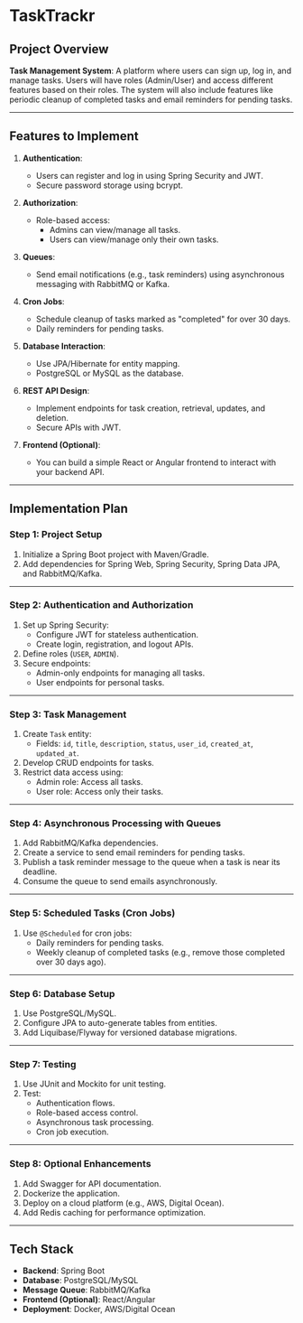 # TaskTrackr

## **Project Overview**  
**Task Management System**: A platform where users can sign up, log in, and manage tasks. Users will have roles (Admin/User) and access different features based on their roles. The system will also include features like periodic cleanup of completed tasks and email reminders for pending tasks.  

---

## **Features to Implement**  

1. **Authentication**:  
   - Users can register and log in using Spring Security and JWT.
   - Secure password storage using bcrypt.

2. **Authorization**:  
   - Role-based access:  
     - Admins can view/manage all tasks.  
     - Users can view/manage only their own tasks.

3. **Queues**:  
   - Send email notifications (e.g., task reminders) using asynchronous messaging with RabbitMQ or Kafka.

4. **Cron Jobs**:  
   - Schedule cleanup of tasks marked as "completed" for over 30 days.
   - Daily reminders for pending tasks.

5. **Database Interaction**:  
   - Use JPA/Hibernate for entity mapping.
   - PostgreSQL or MySQL as the database.

6. **REST API Design**:  
   - Implement endpoints for task creation, retrieval, updates, and deletion.
   - Secure APIs with JWT.

7. **Frontend (Optional)**:  
   - You can build a simple React or Angular frontend to interact with your backend API.

---

## **Implementation Plan**  

### **Step 1: Project Setup**
1. Initialize a Spring Boot project with Maven/Gradle.
2. Add dependencies for Spring Web, Spring Security, Spring Data JPA, and RabbitMQ/Kafka.

---

### **Step 2: Authentication and Authorization**
1. Set up Spring Security:  
   - Configure JWT for stateless authentication.  
   - Create login, registration, and logout APIs.
2. Define roles (`USER`, `ADMIN`).
3. Secure endpoints:  
   - Admin-only endpoints for managing all tasks.
   - User endpoints for personal tasks.

---

### **Step 3: Task Management**
1. Create `Task` entity:  
   - Fields: `id`, `title`, `description`, `status`, `user_id`, `created_at`, `updated_at`.
2. Develop CRUD endpoints for tasks.
3. Restrict data access using:  
   - Admin role: Access all tasks.  
   - User role: Access only their tasks.

---

### **Step 4: Asynchronous Processing with Queues**
1. Add RabbitMQ/Kafka dependencies.  
2. Create a service to send email reminders for pending tasks.  
3. Publish a task reminder message to the queue when a task is near its deadline.  
4. Consume the queue to send emails asynchronously.

---

### **Step 5: Scheduled Tasks (Cron Jobs)**
1. Use `@Scheduled` for cron jobs:  
   - Daily reminders for pending tasks.  
   - Weekly cleanup of completed tasks (e.g., remove those completed over 30 days ago).

---

### **Step 6: Database Setup**
1. Use PostgreSQL/MySQL.
2. Configure JPA to auto-generate tables from entities.
3. Add Liquibase/Flyway for versioned database migrations.

---

### **Step 7: Testing**
1. Use JUnit and Mockito for unit testing.  
2. Test:  
   - Authentication flows.  
   - Role-based access control.  
   - Asynchronous task processing.  
   - Cron job execution.

---

### **Step 8: Optional Enhancements**
1. Add Swagger for API documentation.  
2. Dockerize the application.  
3. Deploy on a cloud platform (e.g., AWS, Digital Ocean).  
4. Add Redis caching for performance optimization.

---

## **Tech Stack**
- **Backend**: Spring Boot
- **Database**: PostgreSQL/MySQL
- **Message Queue**: RabbitMQ/Kafka
- **Frontend (Optional)**: React/Angular
- **Deployment**: Docker, AWS/Digital Ocean  
